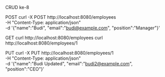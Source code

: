 CRUD ke-8

POST
curl -X POST http://localhost:8080/employees \
-H "Content-Type: application/json" \
-d '{"name":"Budi", "email":"budi@example.com", "position":"Manager"}'

GET
curl http://localhost:8080/employees
curl http://localhost:8080/employees/1

PUT
curl -X PUT http://localhost:8080/employees/1 \
-H "Content-Type: application/json" \
-d '{"name":"Budi Updated", "email":"budi2@example.com", "position":"CEO"}'